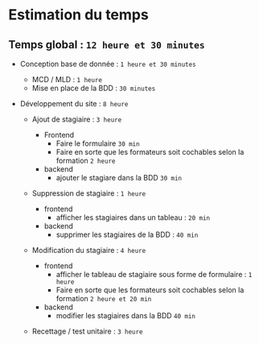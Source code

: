 # Estimation du temps

## Temps global : `12 heure et 30 minutes`


* Conception base de donnée : `1 heure et 30 minutes`
   * MCD / MLD : `1 heure`
   * Mise en place de la BDD : `30 minutes`
    
* Développement du site : `8 heure`
   * Ajout de stagiaire : `3 heure`
     * Frontend
       * Faire le formulaire `30 min`
       * Faire en sorte que les formateurs soit cochables selon la formation `2 heure`
     * backend
       * ajouter le stagiare dans la BDD `30 min`
  
   * Suppression de stagiaire : `1 heure`
     * frontend
       * afficher les stagiaires dans un tableau : `20 min`
     * backend
       * supprimer les stagiaires de la BDD : `40 min`
  
   * Modification du stagiaire : `4 heure`
     * frontend
       * afficher le tableau de stagiaire sous forme de formulaire : `1 heure`
       * Faire en sorte que les formateurs soit cochables selon la formation `2 heure et 20 min`
     * backend  
       * modifier les stagiaires dans la BDD `40 min`

   * Recettage / test unitaire : `3 heure`
